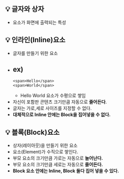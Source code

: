 ## 💡 글자와 상자
- 요소가 화면에 출력되는 특성
## 💡 인라인(Inline)요소
- 글자를 만들기 위한 요소
- ex)
  - 
  ```
  <span>Hello</span>
  <span>World</span>
  ```
  - Hello World 요소가 수평으로 쌓임
- 자신이 포함판 콘텐츠 크기만큼 자동으로 **줄어든다**.
- 글자는 가로,세로 사이즈를 지정할 수 없다.
- **대체적으로 Inline 안에는 Block을 집어넣을 수 없다.**

## 💡 블록(Block)요소
- 상자(레이아웃)을 만들기 위한 요소
- 요소(Element)가 수직으로 쌓인다.
- 부모 요소의 크기만큼 가로는 자동으로 **늘어난다.**
- 부모 요소의 크기만큼 세로는 자동으로 **줄어든다.**
- **Block 요소 안에는 Inline, Block 둘다 집어 넣을 수 있다.**
